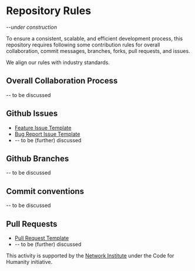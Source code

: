 # Repository Rules
_--under construction_

To ensure a consistent, scalable, and efficient development process, this repository requires following some contribution rules for overall collaboration, commit messages, branches, forks, pull requests, and issues.

We align our rules with industry standards.

## Overall Collaboration Process
-- to be discussed


## Github Issues
- [Feature Issue Template](.github/ISSUE_TEMPLATE/feature_issue.md)
- [Bug Report Issue Template](.github/ISSUE_TEMPLATE/bug_report_issue.md)
- -- to be (further) discussed


## Github Branches
-- to be discussed


## Commit conventions
-- to be discussed


## Pull Requests
- [Pull Request Template](.github/pull_request_template.md)
- -- to be (further) discussed

This activity is supported by the [Network Institute](https://networkinstitute.org/) under the Code for Humanity initiative.


